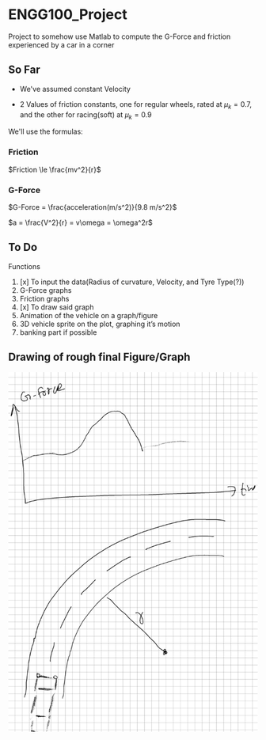 # ENGG100_Project
Project to somehow use Matlab to compute the G-Force and friction experienced by a car in a corner

## So Far
- We've assumed constant Velocity

- 2 Values of friction constants, one for regular wheels, rated at $\mu_k=0.7$, and the other for racing(soft) at $\mu_k=0.9$

We'll use the formulas: 
### Friction
$Friction \le \frac{mv^2}{r}$

### G-Force
$G-Force = \frac{acceleration(m/s^2)}{9.8 m/s^2}$

$a = \frac{V^2}{r} = v\omega = \omega^2r$

## To Do
 Functions
 1) [x] To input the data(Radius of curvature, Velocity, and Tyre Type(?))
 2) G-Force graphs
 3) Friction graphs
 4) [x] To draw said graph
 5) Animation of the vehicle on a graph/figure
 6) 3D vehicle sprite on the plot, graphing it’s motion
 7) banking part if possible

## Drawing of rough final Figure/Graph
![Rough Representation of the end result/Figure](/Pic.jpg )